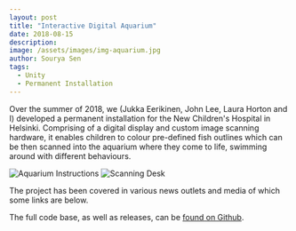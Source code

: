 ```yaml
---
layout: post
title: "Interactive Digital Aquarium"
date: 2018-08-15
description:
image: /assets/images/img-aquarium.jpg
author: Sourya Sen
tags:
  - Unity
  - Permanent Installation
---
```


Over the summer of 2018, we (Jukka Eerikinen, John Lee, Laura Horton and I) developed a permanent installation for the New Children's Hospital in Helsinki. Comprising of a digital display and custom image scanning hardware, it enables children to colour pre-defined fish outlines which can be then scanned into the aquarium where they come to life, swimming around with different behaviours.

![Aquarium Instructions]()
![Scanning Desk]()

The project has been covered in various news outlets and media of which some links are below.

The full code base, as well as releases, can be [found on Github](https://github.com/kids-aquarium/aquarium).
